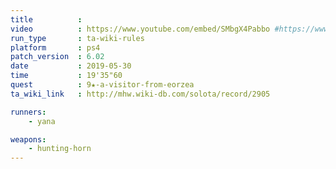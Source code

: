 ```yaml
---
title          :
video          : https://www.youtube.com/embed/SMbgX4Pabbo #https://www.youtube.com/watch?v=SMbgX4Pabbo
run_type       : ta-wiki-rules
platform       : ps4
patch_version  : 6.02
date           : 2019-05-30
time           : 19'35"60
quest          : 9★-a-visitor-from-eorzea
ta_wiki_link   : http://mhw.wiki-db.com/solota/record/2905

runners:
    - yana

weapons:
    - hunting-horn
---
```

